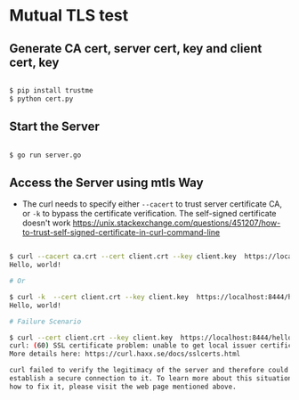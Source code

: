 # Mutual TLS test

## Generate CA cert, server cert, key and client cert, key

~~~bash

$ pip install trustme
$ python cert.py

~~~

## Start the Server

~~~bash

$ go run server.go

~~~

## Access the Server using mtls Way

* The curl needs to specify either `--cacert` to trust server certificate CA,  or `-k` to bypass the certificate verification. The self-signed certificate doesn't work <https://unix.stackexchange.com/questions/451207/how-to-trust-self-signed-certificate-in-curl-command-line>

~~~bash

$ curl --cacert ca.crt --cert client.crt --key client.key  https://localhost:8444/hello
Hello, world!

# Or

$ curl -k  --cert client.crt --key client.key  https://localhost:8444/hello
Hello, world!

# Failure Scenario

$ curl --cert client.crt --key client.key  https://localhost:8444/hello
curl: (60) SSL certificate problem: unable to get local issuer certificate
More details here: https://curl.haxx.se/docs/sslcerts.html

curl failed to verify the legitimacy of the server and therefore could not
establish a secure connection to it. To learn more about this situation and
how to fix it, please visit the web page mentioned above.

~~~
